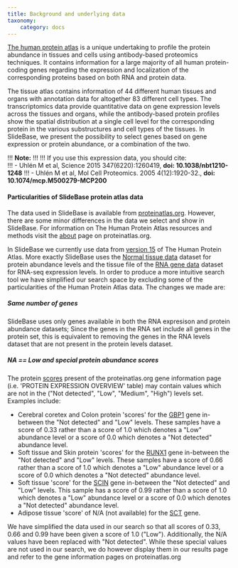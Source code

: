 ```yaml
---
title: Background and underlying data
taxonomy:
    category: docs
---
```


[The human protein atlas](http://www.proteinatlas.org/) is a unique undertaking to profile the protein abundance in tissues  and   cells   using  antibody-based  proteomics  techniques. It  contains information for  a large  majority  of  all  human  protein-coding  genes  regarding  the expression and localization  of the corresponding proteins based on both RNA and protein  data.  

The  tissue  atlas  contains   information  of  44  different  human  tissues and  organs  with  annotation  data  for altogether  83  different  cell  types.  The transcriptomics data provide quantitative data on gene expression levels across the tissues  and  organs,  while  the  antibody-based  protein  profiles  show  the  spatial distribution  at  a  single  cell  level  for  the  corresponding  protein  in  the  various substructures and cell types of the tissues.  In SlideBase, we present the possibility to select genes based on gene expression or protein abundance, or a combination of the two. 

!!! <i class="fa fa-exclamation-circle"></i> **Note:**
!!!
!!! If you use this expression data, you should cite:   
!!! - Uhlén M et al, Science 2015 347(6220):1260419, **doi: 10.1038/nbt1210-1248**
!!! - Uhlén M et al, Mol Cell Proteomics. 2005 4(12):1920-32., **doi: 10.1074/mcp.M500279-MCP200**

#### Particularities of SlideBase protein atlas data
The data used in SlideBase is available from [proteinatlas.org](http://www.proteinatlas.org). However, there are some minor differences in the data we select and show in SlideBase. For information on The Human Protein Atlas resources and methods visit the [about](http://www.proteinatlas.org/about) page on proteinatlas.org. 

In SlideBase we currently use data from [version 15](http://v15.proteinatlas.org/about/download) of The Human Protein Atlas. More exactly SlideBase uses the  [Normal tissue data](http://v15.proteinatlas.org/download/normal_tissue.csv.zip) dataset for protein abundance levels and the tissue file of the [RNA gene data](http://v15.proteinatlas.org/download/rna_tissue.csv.zip) dataset for RNA-seq expression levels. 
In order to produce a more intuitive search tool we have simplified our search space by excluding some of the particularities of the Human Protein Atlas data. The changes we made are:

##### Same number of genes

SlideBase uses only genes available in both the RNA expresison and protein abundance datasets; Since the genes in the RNA set include all genes in the protein set, this is equivalent to removing the genes in the RNA levels dataset that are not present in the protein levels dataset. 

##### NA == Low and special protein abundance scores
The protein [scores](http://v15.proteinatlas.org/about/help#12) present of the proteinatlas.org gene information page (i.e. 'PROTEIN EXPRESSION OVERVIEW' table) may contain values which are not in the ("Not detected", "Low", "Medium", "High") levels set. Examples include:

- Cerebral coretex and Colon protein 'scores' for the [GBP1](http://v15.proteinatlas.org/ENSG00000117228-GBP1/tissue) gene in-between the "Not detected" and "Low" levels. These samples have a score of 0.33 rather than a score of 1.0 which denotes a "Low" abundance level or a score of 0.0 which denotes a "Not detected" abundance level.
- Soft tissue and Skin protein 'scores' for the [RUNX1](http://v15.proteinatlas.org/ENSG00000159216-RUNX1/tissue) gene in-between the "Not detected" and "Low" levels. These samples have a score of 0.66 rather than a score of 1.0 which denotes a "Low" abundance level or a score of 0.0 which denotes a "Not detected" abundance level.
- Soft tissue 'score' for the [SCIN](http://v15.proteinatlas.org/ENSG00000006747-SCIN/tissue) gene in-between the "Not detected" and "Low" levels. This sample has a score of 0.99 rather than a score of 1.0 which denotes a "Low" abundance level or a score of 0.0 which denotes a "Not detected" abundance level.
- Adipose tissue 'score' of N/A (not available) for the [SCT](http://v15.proteinatlas.org/ENSG00000070031-SCT/tissue) gene. 

We have simplified the data used in our search so that all scores of 0.33, 0.66 and 0.99 have been given a score of 1.0 ("Low"). Additionally, the N/A values have been replaced with "Not detected". While these special values are not used in our search, we do however display them in our results page and refer to the gene information pages on proteinatlas.org




